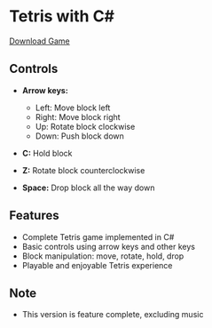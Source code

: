 # Tetris with C#

[Download Game](https://github.com/Dysax/Tetris/Releases/Tetris1.0.zip)



## Controls

- **Arrow keys:**
  - Left: Move block left
  - Right: Move block right
  - Up: Rotate block clockwise
  - Down: Push block down

- **C:** Hold block
- **Z:** Rotate block counterclockwise
- **Space:** Drop block all the way down

## Features

- Complete Tetris game implemented in C#
- Basic controls using arrow keys and other keys
- Block manipulation: move, rotate, hold, drop
- Playable and enjoyable Tetris experience

## Note

- This version is feature complete, excluding music

